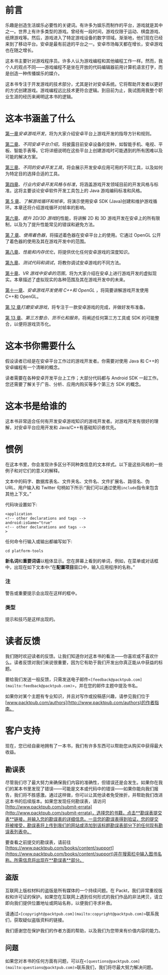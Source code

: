 # 前言

乐趣是创造生活娱乐必要性的关键词。有许多为娱乐而制作的平台，游戏就是其中之一。世界上有许多类型的游戏。曾经有一段时间，游戏仅限于运动、棋盘游戏、纸牌游戏等。然后，游戏进入了特定游戏设备的数字领域。渐渐地，他们现在已经来到了移动平台。安卓是最有前途的平台之一。安卓市场每天都在增长，安卓游戏也在随之增长。

这本书主要针对游戏程序员。许多人认为游戏编程和其他编程工作一样。然而，我个人的观点不同——游戏编程不是坐在开放的代码编辑器前用计算机语言打字，而是创造一种传播娱乐的媒介。

这本书专注于开发游戏的技术部分，尤其是针对安卓系统。它将帮助开发者以更好的方式创建游戏。游戏编程远比技术更符合逻辑。到目前为止，我试图用我整个职业生涯的经历来阐明这本书的逻辑。

# 这本书涵盖了什么

[第一章](01.html "Chapter 1. Android Game Development")*安卓游戏开发*，将为大家介绍安卓平台上游戏开发的指导方针和规则。

[第二章](02.html "Chapter 2. Introduction to Different Android Platforms")、*不同安卓平台介绍*，将披露目前安卓设备的变种，如智能手机、电视、平板、智能手表等。它将详细说明在这些平台上创建游戏时可能遇到的所有困难以及可能的解决方案。

[第三章](03.html "Chapter 3. Different Android Development Tools")、*不同的安卓开发工具*，将会展示开发安卓应用可用的不同工具，以及如何为特定目的选择合适的工具。

[第四章](04.html "Chapter 4. Android Development Style and Standards in the Industry")、*行业内安卓开发风格与标准*，将涵盖游戏开发领域目前的开发风格与标准。这将主要谈论安卓软件开发工具包上的 Java 游戏编码标准和风格。

[第 5 章](05.html "Chapter 5. Understanding the Game Loop and Frame Rate")、*了解游戏循环和帧率*，将演示使用安卓 SDK (Java)创建和维护游戏循环。本章还将介绍游戏循环对帧率的影响。

[第六章](06.html "Chapter 6. Improving Performance of 2D/3D Games")、*提升 2D/3D 游戏*的性能，将讲解 2D 和 3D 游戏开发在安卓上的所有限制，以及为了提升性能常见的错误和避免方法。

[第 7 章](07.html "Chapter 7. Working with Shaders")、*使用着色器*，将描述着色器在安卓平台上的使用。它通过 OpenGL 公开了着色器的使用及其在游戏开发中的范围。

[第八章](08.html "Chapter 8. Performance and Memory Optimization")、*性能和内存优化*，将提供优化任何安卓游戏的深度知识。

[第九章](09.html "Chapter 9. Testing Code and Debugging")、*测试代码和调试*，将教你调试安卓游戏的不同方法。

[第十章](10.html "Chapter 10. Scope for Android in VR Games")、*VR 游戏中安卓的范围*，将为大家介绍在安卓上进行游戏开发的虚拟现实。本章描述了虚拟现实的各种范围及其在游戏开发中的未来。

[第十一章](11.html "Chapter 11. Android Game Development Using C++ and OpenGL")、*安卓游戏开发使用 C++和 OpenGL* ，将简要讲解游戏开发使用 C++和 OpenGL。

[第 12 章](12.html "Chapter 12. Polishing Android Games")*打磨安卓游戏*，将专注于一款安卓游戏的完成，并做好发布准备。

[第 13 章](13.html "Chapter 13. Third-Party Integration, Monetization, and Services")、*第三方整合、货币化和服务*，将阐述任何第三方工具或 SDK 的可能整合，以便将游戏货币化。

# 这本书你需要什么

假设读者已经是在安卓平台工作过的游戏开发者。你需要对使用 Java 和 C++的安卓编程有一个清晰的概念。

读者需要在各种安卓开发平台上工作；大部分代码都与 Android SDK 一起工作。您还需要了解关于广告、分析、应用内购买等多个第三方 SDK 的概念。

# 这本书是给谁的

这本书非常适合任何有开发安卓游戏知识的游戏开发者。对游戏开发有很好的理解，对安卓平台应用开发和 Java/C++有基础知识者优先。

# 惯例

在这本书里，你会发现许多区分不同种类信息的文本样式。以下是这些风格的一些例子和对它们的意义的解释。

文本中的码字、数据库表名、文件夹名、文件名、文件扩展名、路径名、伪 URL、用户输入和 Twitter 句柄如下所示:“我们可以通过使用`include`指令来包含其他上下文。”

代码块设置如下:

```
<application
<!-- other declarations and tags -->
android:isGame="true"
<!-- other declarations and tags -->
>
```

任何命令行输入或输出都编写如下:

```
cd platform-tools

```

**新名词**和**重要词语**以粗体显示。您在屏幕上看到的单词，例如，在菜单或对话框中，出现在如下文本中:“在**配置项目**窗口中，输入应用程序的名称。”

### 注

警告或重要提示会出现在这样的框中。

### 类型

提示和技巧是这样出现的。

# 读者反馈

我们随时欢迎读者的反馈。让我们知道你对这本书的看法——你喜欢或不喜欢什么。读者反馈对我们来说很重要，因为它有助于我们开发出你真正能从中获益的标题。

要给我们发送一般反馈，只需发送电子邮件`<[feedback@packtpub.com](mailto:feedback@packtpub.com)>`，并在您的邮件主题中提及书名。

如果你对某个主题有专业知识，并且对写作或投稿感兴趣，请参见我们位于[www.packtpub.com/authors](http://www.packtpub.com/authors)的作者指南。

# 客户支持

现在，您已经自豪地拥有了一本书，我们有许多东西可以帮助您从购买中获得最大收益。

## 勘误表

尽管我们尽了最大努力来确保我们内容的准确性，但错误还是会发生。如果你在我们的某本书里发现了错误——可能是文本或代码中的错误——如果你能向我们报告，我们将不胜感激。通过这样做，你可以让其他读者免受挫折，并帮助我们改进这本书的后续版本。如果您发现任何勘误表，请访问[http://www.packtpub.com/submit-errata](http://www.packtpub.com/submit-errata)，选择您的书籍，点击**勘误表提交表**链接，并输入您的勘误表的详细信息。一旦您的勘误表得到验证，您的提交将被接受，勘误表将上传到我们的网站或添加到该标题勘误表部分下的任何现有勘误表列表中。

要查看之前提交的勘误表，请前往[https://www.packtpub.com/books/content/support](https://www.packtpub.com/books/content/support)并在搜索栏中输入图书名称。所需信息将出现在**勘误表**部分。

## 盗版

互联网上版权材料的盗版是所有媒体的一个持续问题。在 Packt，我们非常重视版权和许可证的保护。如果您在互联网上遇到任何形式的我们作品的非法拷贝，请立即向我们提供位置地址或网站名称，以便我们寻求补救。

请通过`<[copyright@packtpub.com](mailto:copyright@packtpub.com)>`联系我们，获取疑似盗版资料的链接。

我们感谢您在保护我们的作者方面的帮助，以及我们为您带来有价值内容的能力。

## 问题

如果您对本书的任何方面有问题，可以在`<[questions@packtpub.com](mailto:questions@packtpub.com)>`联系我们，我们将尽最大努力解决问题。